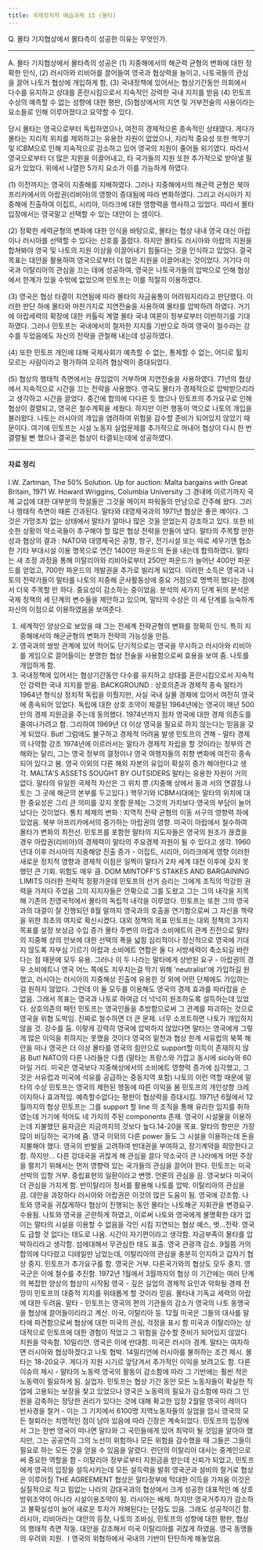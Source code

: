 ```yaml
---
title: 국제정치학 예습과제 13 (몰타)
---
```


Q. 몰타 기지협상에서 몰타측이 성공한 이유는 무엇인가.

---

A. 몰타 기지협상에서 몰타측의 성공은 (1) 지중해에서의 해군력 균형의 변화에 대한 정확한 인식, (2) 러시아와 리비아를 끌어들여 영국과 협상력을 늘이고, 나토국들의 관심을 끌어 나토가 협상에 개입하게 함, (3) 국내정책에 있어서는 협상기간동안 의회에서 다수를 유지하고 상대를 혼란시킴으로서 지속적인 강력한 국내 지지를 받음 (4) 민토프 수상의 예측할 수 없는 성향에 대한 평판, (5)협상에서의 지연 및 거부전술의 사용이라는 요소들로 인해 이루어졌다고 요약할 수 있다.

당시 몰타는 영국으로부터 독립하였으나, 여전히 경제적으론 종속적인 상태였다. 게다가 몰타는 지리적 위치를 제외하고는 유용한 자원이 없었으나, 지리적 중요성 또한 핵무기 및 ICBM으로 인해 지속적으로 감소하고 있어 영국의 지원이 줄어들 위기였다. 따라서 영국으로부터 더 많은 지원을 이끌어내고, 타 국가들의 지원 또한 추가적으로 받아낼 필요가 있었다. 위에서 나열한 5가지 요소가 이를 가능하게 하였다.

(1) 이전까지는 영국이 지중해를 지배하였다. 그러나 지중해에서의 해군력 균형은 북아프리카에서의 아랍권(리비아)의 영향이 증대됨에 따라 변화하였다. 그리고 러시아가 지중해에 진출하여 이집트, 시리아, 이라크에 대한 영향력을 행사하고 있었다. 따라서 몰타 입장에서는 영국말고 선택할 수 있는 대안이 는 셈이다.

(2) 정확한 세력균형의 변화에 대한 인식을 바탕으로, 몰타는 협상 내내 영국 대신 아랍이나 러시아를 선택할 수 있다는 신호를 흘렸다. 하지만 몰타도 러시아와 아랍의 지원을 합쳐봐야 영국 및 나토의 지원 이상을 이끌어내기 힘들다는 것을 인식하고 있었다. 결국 목표는 대안을 활용하여 영국으로부터 더 많은 지원을 이끌어내는 것이었다. 거기다 미국과 이탈리아의 관심을 끄는 데에 성공하여, 영국은 나토국가들의 압박으로 인해 협상에서 한계가 있을 수밖에 없었으며 민토프는 이를 적절히 이용하였다.

(3) 영국은 협상 타결이 지연됨에 따라 몰타의 자금융통이 어려워지리라고 판단했다. 이러한 판단 하에 몰타와 마찬가지로 지연전술을 사용하여 몰타를 압박하려 하였다. 거기에 아랍세력의 확장에 대한 카톨릭 계열 몰타 국내 여론이 정부로부터 이반하기를 기대하였다. 그러나 민토프는 국내에서의 철저한 지지를 기반으로 하여 영국이 철수라는 강수를 두었음에도 자신의 전략을 관철해 내는데 성공하였다.

(4) 또한 민토프 개인에 대해 국제사회가 예측할 수 없는, 통제할 수 없는, 어디로 튈지 모르는 사람이라고 평가하여 오히려 협상력이 증대되었다.

(5) 협상의 행태적 측면에서는 끊임없이 거부하며 지연전술을 사용하였다. 71년의 협상에서 지속적으로 시간을 끄는 전략을 사용했다. 영국도 몰타가 경제적으로 압박받으리라고 생각하고 시간을 끌었다. 중간에 합의에 다다른 듯 했으나 민토프의 추가요구로 인해 협상이 결렬되고, 영국은 철수계획을 세웠다. 하지만 이런 행동이 역으로 나토의 개입을 불러왔다. 나토는 러시아의 개입을 염려하여 위험을 감수할 준비가 되어있지 않았기 때문이다. 여기에 민토프는 시설 노동자 실업문제를 추가적으로 꺼내어 협상이 다시 한 번 결렬될 뻔 했으나 결국은 협상이 타결되는데에 성공하였다.

---

#### 자료 정리

I.W. Zartman, The 50% Solution.
Up for auction: Malta bargains with Great Britain, 1971
W. Howard Wriggins, Columbia University
그 경내에 이르기까지
국제 교섭에 대한 대부분의 학설들은 그것을 메이저 파워들의 만남으로 간주해 왔다.
그러나 행태적 측면이 때론 간과된다.
말타와 대영제국과의 1971년 협상은 좋은 예이다. 그것은 가망조차 없는 상태에서 말타가 얼마나 많은 것을 얻었는지 강조하고 있다. 또한 비슷한 상황의 약소국들이 추구해야 할 많은 협상 전략을 만들어 냈다.
말타의 주목할 만한 성과
협상의 결과 : NATO와 대영제국은 공항, 항구, 전기시설 또는 따로 세우기엔 협소한 기타 부대시설 이용 명목으로 연간 1400만 파운드의 돈을 내는데 합의하였다.
말타는 새 조정 과정을 통해 이탈리아와 리비아로부터 250만 파운드가 늘어난 400만 파운드를 얻었고, 700만 파운드의 개발권을 추가로 빌리게 되었다.
이러한 소득은 영국과 나토의 전략가들이 말타를 나토의 지중해 군사활동상에 중요 거점으로 명백히 했다는 점에서 더욱 주목할 만 하다. 중요성이 감소하는 중이었음.
분석의 세가지 단계
뒤의 분석은 국제 정책의 세 단계의 변수들을 제안하고 있으며, 말타의 수상은 이 세 단계를 능숙하게 자신의 이점으로 이용하였음을 보여준다.
1. 세계적인 양상으로 보았을 때 그는 전세계 전략균형의 변화를 정확히 인식. 특히 지중해에서의 해군균형의 변화가 전략의 가능성을 만듬.
2. 영국과의 쌍방 관계에 있어 적어도 단기적으로는 영국을 무시하고 러시아와 리비아를 게임으로 끌어들이는 분명한 협상 전술을 사용함으로써 효용을 보여 줌. 나토를 개입하게 함.
3. 국내정책에 있어서는 협상기간동안 다수를 유지하고 상대를 혼란시킴으로서 지속적인 강력한 국내 지지를 받음.
BACKGROUND : 상호의존과 경제적 종속
말타가 1964년 형식상 정치적 독립을 이뤘지만, 사실 국내 실물 경제에 있어서 여전히 영국에 종속되어 있었다.
독립에 대한 상호 조약이 체결된 1964년에는 영국이 매년 500만의 경제 지원금을 주는데 동의했다.
1974년까지 점차 영국에 대한 경제 의존도를 줄여나가려고 함.
그리하여 1969년 더 이상 영국을 필요로 하지 않는다는 믿음을 갖게 되었다.
But! 그럼에도 불구하고 경제적 어려움 발생
민토프의 견해 - 말타 경제의 나약함 강조
1974년에 이르러서는 말타가 경제적 자립을 할 것이라는 정부의 견해와는 달리, 그는 영국 정부의 결정이나 영국 여행자들의 취향 변화에 여전히 종속되어 있다고 봄.
영국 이외의 다른 해외 자본의 유입이 확실히 증가 해야한다고 생각.
MALTA'S ASSETS SOUGHT BY OUTSIDERS
말타는 유용한 자원이 거의 없다.
말타의 유일한 국제적 자산은 그 위치 뿐.(지중해 상에서 동과 서의 연결점.나토는 그 곳에 해군의 본부를 두고있다.)
핵무기와 ICBM시대에는 말타의 위치에 대한 중요성은 그리 큰 의미를 갖지 못함
문제는 그것의 가치보다 영국의 부담이 늘어났다는 것이었다.
통치 체제의 변화 : 지역적 전략 균형의 이동
서구의 영향력 하에 있었음.
북부 아프리카에서의 증가하는 아랍권의 영향. 미국이 아랍에서 철수하여 몰타가 변화의 최전선. 민토프를 포함한 말타의 지도자들은 영국의 원조가 끊겼을 경우 아랍권(리비아)의 경제력이 말타의 주요경제 자원이 될 수 있다고 생각.
1960년대 이후 러시아의 지중해양 진출 증가 - 이집트, 시리아, 이라크에게 영향
이러한 새로운 정치적 영향과 경제적 이점은 일찍이 말타가 2차 세계 대전 이후에 갖지 못했던 큰 기회. 위험도 매우 큼.
DOM MINTOFF'S STAKES AND BARGAINING LIMITS
이러한 전략적 정황가운데 민토프의 선거 승리는 그에게 조직의 막강한 권력을 가져다 주었음
그의 지지자들은 안팎으로 그를 도왔고 그는 그의 내각을 지목해 기존의 친영국적에서 몰타의 독립적 내각을 이루었다.
민토프는 또한 그의 영국과의 대결이 잘 진행되던 8월 말까지 영국과의 호출을 연기함으로써 그 자신을 책략을 위한 최초의 여지로 확신시켰다.
대외 정책의 목표
민토프는  대외 정책의 3가지 목표를 설정
보상금 수입 증가
몰타 주변의 아랍과 소비에트의 관계 진전으로 말타의 지중해 상의 안보에 대한 선택의 폭을 넓힘
심리적이나 정신적으로 영국에 기대지 않도록 자부심 기르기
아랍과 소비에트 연합은 둘 다 서방세력이 축소되길 바란다는 점 때문에 모두 유용.
그러나 이 두 나라는 말타에게 상반된 요구 - 아랍권의 경우 소비에트나 영국 어느 쪽에도 치우치는걸 막기 위해 'neutralist'에 가입하길 원했고, 러시아는 러시아의 지중해상 진출에 유용한 것 외에 어떤 단체에도 가입하는걸 원하지 않았다.
그런데 이 둘 모두를 이용해도 영국의 경제 효과를 따라잡을 순 없음. 그래서 목표는 영국과 나토로 하여금 더 넉넉히 원조하도록 설득하는데 있었다.
상호의존의 패턴
민토프는 영국인들을 추방함으로써 그 관계를 파괴하는 것으로 영국을 위협
도박임. 진짜로 철수하면 더 큰 문제. 너무 소프트하면 나토가 개입하지 않을 것. 강수를 둠.
이렇게 강력히 영국에 압박하지 않았다면 말타는 영국에게 그렇게 많은 이익을 취하지는 못했을 것이다
영국의 밑천과 협상 한계
서유럽의 북쪽 해안을 떠나 영국은 더 이상 몰타를 영국의 힘만으로 support할 이득이 존재하지 않음
But! NATO의 다른 나라들은 다름 (말타는 프랑스와 가깝고 동시에 sicily와 60마일 거리. 미국은 영국보다 지중해상에서의 소비에트 영향력 증가에 심각했고, 그것은 서유럽과 미국에 석유를 공급하는 중동지역 포함)
나토의 이런 역할 때문에 말타의 수상 민토프는 영국의 제한된 행동에 따른 이익을 봄
민토프의 개인성향
크레이지하나 효과적임. 예측할수없다는 평판이 협상력을 증대시킴.
1971년 6월에서 12월까지의 협상
민토프는 그를 support 할 line 의 조직을 통해 유리한 입지를 취하였는데 거기에 적어도 네 가지의 주된 components 존재.
영국이 시설물을 이용하는데 지불했던 융자금은 지금까지의 것보다 높다.14-20을 목표.
말타의 항만은 가장 많이 비딩하는 국가에 줌.
영국 이외의 다른 power 들도 그 시설을 이용하는데 돈을 지불해야 했다.
영국의 반발을 고려하여 반대권을 부여하고, 장기계약을 희망한다고 함. 하지만...
다른 강대국을 귀찮게 해 관심을 끌다
약소국이 큰 나라에게 어떤 주장을 펼치기 위해서는 먼저 영향력 있는 국가들의 관심을 끌어야 한다.
민토프는 미국 선박의 입항 거부. 중립표현의 일환이라고 변명. 언론의 관심을 끔. 영국보다 미국이 더 관심을 가지게 함. 반이탈리아 정서를 활용해 나토를 압박. 이탈리아의 관심을 끔.
대안을 과장하다
러시아와 아랍권은 이것의 많은 도움이 됨. 영국에 강조함.
나토와 영국을 귀찮게하다
협상이 진행되는 동안 몰타는 나토해군 지휘관을 변경요구. 수용됨. 나토와 영국을 곤란하게 하였고, 이로써 나토와 영국에게 불명확한 대가 없이는 말타의 시설을 이용할 수 없음을 각인 시킴
지연되는 협상
예스, 벗...전략. 영국도 급할 것 없다는 태도로 나옴. 시간이 자기편이라고 생각함. 자금부족이 몰타를 압박하리라고 생각함. 섬에대해서 무관심한 태도 표출. 영국 관광객 감소. 9월쯤 거의 합의에 다다랐고 디테일만 남았는데, 이탈리아의 관심을 충분히 인지하고 갑자기 협상 중지. 민토프가 추가요구를 함. 영국은 거부. 다른국가와의 협상도 모두 중지. 영국군은 이에 철수를 추진함.
1972년 1월에서 3월까지의 협상
이 기간에는 여러 단계의 복잡한 양상의 협상이 시작됨
영국 - 깊은 실업의 경제적 요인과 악화될 경제 전망이 민토프의 대중적 지지를 위태롭게 할 것이라 믿음. 몰타내 기독교 세력의 아랍에 대한 두려움.
말타 - 민토프는 영국의 편의 기관들의 감소가 영국의 나토 동맹국을 협상에 끌어들이리라고 계산. 미국, 이탈리아 등.
12월 미국은 그들의 대사를 말타에 파견함으로써 협상에 대한 미국의 관심, 걱정을 표시 함
미국과 이탈리아는 상대적으로 민토프에 대한 경험이 적었고 그 위험을 감수할 준비가 되어있지 않았다. 지원을 약속함. 10밀리언. 영국은 이에 반대함. 미국은 러시아 경계. 말타는 여차하면 러시아와 협상하겠다고 나토 협박. 14밀리언에 러시아를 불허하는 조건 제시. 몰타는 18-20요구. 게다가 지원 시기르 앞당겨서 추가적인 이익을 보려고도 함.
다른 이슈의 제시 - 말타의 노동력
영국의 활동이 감소함에 따라 그 기반에는 훨씬 적은 노동력이 필요하게 됨. 실업자.
민토프는 협상 기간 동안 모든 노동자들이 확실한 직업에 고용되는 보장을 찾고 있었으나 영국은 노동력의 필요가 감소함에 따라 그 인원을 감축하는 정당한 권리가 있다는 것에 대해 확고한 입장
2월말 영국이 레이다 반사경을 철거 - 이는 그 기지에서 6100명 지역노동자들의 실업을 암시
영국의 모든 철퇴라는 치명적인 점이 남아 있음에 따라 긴장은 계속되었다.
민토프의 입장에서 그는 한번 영국이 떠나면 말타와 그 국민들에게 있어 최악이 될 것임을 알아야 했지만, 그는 공공연히 그의 노선이 위험하나 모든 위험을 감수했을 때 그들은 그들이 필요로 하는 모든 것을 얻을 수 있음을 알렸다.
런던의 이탈리아 대사는 중계인으로써 중요한 역할을 함 - 이탈리아 정부로부터 지원금을 받는데 신뢰가 되었고, 민토프에게 영국의 입장을 설득시키는데 모든 설득력을 발휘
영국군과 설비의 철거로 협상은 이루어짐
THE AGREEMENT
협상은 말타정부에 막대한 이득을 가져옴
이것은 실질적으로 작고 힘없는 나라의 강대국과의 협상에서 크게 성공한 대표적인 예
상호방위조약이 아니라 시설이용조약이 됨. 러시아는 배제.
하지만 영국거주자가 감소하고 불확실성이 늘어 새로운 투자가 저해된다는 단점도 있음. 그래도 성공적이긴 함.
러시아, 리비아라는 대안의 등장, 나토의 조바심, 민토프의 성향에 대한 평판, 협상의 행태적 측면 작동.
대안을 강조해서 미국 이탈리아를 귀찮게 하였음. 영국 동맹들의 우려와 지원. ㅣ영국의 위협하에서 국내의 기반이 탄탄하게 해놓았음.
